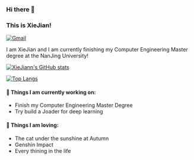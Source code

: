 ### Hi there 👋 
### This is XieJian!
[![Gmail](https://img.shields.io/badge/-Gmail-c14438?style=flat&logo=Gmail&logoColor=white)](mailto:jianxie0@gmail.com)

I am XieJian and I am currently finishing my Computer Engineering Master degree at the NanJing University!  

[![XieJiann's GitHub stats](https://github-readme-stats.vercel.app/api?username=XieJiann&count_private=true)](https://github.com/anuraghazra/github-readme-stats)

[![Top Langs](https://github-readme-stats.vercel.app/api/top-langs/?username=xiejiann&hide=html,CSS&layout=compact)](https://github.com/anuraghazra/github-readme-stats)

#### 🌱 Things I am currently working on: 
- Finish my Computer Engineering Master Degree  
- Try build a Joader for deep learning
#### 🥤 Things I am loving:
- The cat under the sunshine at Autumn
- Genshin Impact
- Every thining in the life





